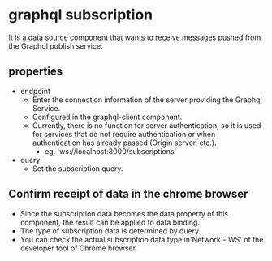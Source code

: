 # graphql subscription

It is a data source component that wants to receive messages pushed from the Graphql publish service.

## properties

- endpoint
  - Enter the connection information of the server providing the Graphql Service.
  - Configured in the graphql-client component.
  - Currently, there is no function for server authentication, so it is used for services that do not require authentication or when authentication has already passed (Origin server, etc.).
    - eg. 'ws://localhost:3000/subscriptions'
- query
  - Set the subscription query.
  
## Confirm receipt of data in the chrome browser

- Since the subscription data becomes the data property of this component, the result can be applied to data binding.
- The type of subscription data is determined by query.
- You can check the actual subscription data type in'Network'-'WS' of the developer tool of Chrome browser.
